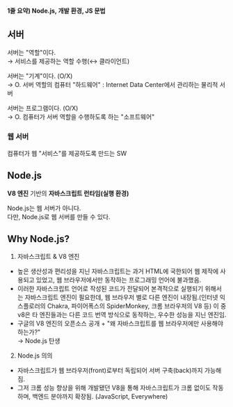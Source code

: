 #### 1줄 요약) Node.js, 개발 환경, JS 문법

## 서버
서버는 "역할"이다.<br>
→ 서비스를 제공하는 역할 수행(↔ 클라이언트)

서버는 "기계"이다. (O/X)  
→ O. 서버 역할의 컴퓨터 "하드웨어" : Internet Data Center에서 관리하는 물리적 서버

서버는 프로그램이다. (O/X)  
→ O. 컴퓨터가 서버 역할을 수행하도록 하는 "소프트웨어" 

 ### 웹 서버 
 컴퓨터가 웹 "서비스"를 제공하도록 만드는 SW 


## Node.js 

<b>V8 엔진</b> 기반의 <b>자바스크립트 런타임(실행 환경)</b>

Node.js는 웹 서버가 아니다.<br> 
다만, Node.js로 웹 서버를 만들 수 있다.

## Why Node.js?
1) 자바스크립트 & V8 엔진
- 높은 생산성과 편리성을 지닌 자바스크립트는 과거 HTML에 국한되어 웹 제작에 사용되고 있었고, 웹 브라우저에서만 동작하는 프로그래밍 언어에 불과했음.
- 이러한 자바스크립트 언어로 작성된 코드가 전달되어 본격적으로 실행되기 위해서는 자바스크립트 엔진이 필요한데, 웹 브라우저 별로 다른 엔진이 내장됨.(인터넷 익스플로러의 Chakra, 파이어폭스의 SpiderMonkey, 크롬 브라우저의 V8 등)  이 중 v8은 타 엔진들과는 다른 코드 번역 방식으로 동작하는, 우수한 성능을 지닌 엔진임.
- 구글의 V8 엔진의 오픈소스 공개 + "왜 자바스크립트를 웹 브라우저에만 사용해야 하는가?"<br>→ Node.js 탄생 

2) Node.js 의의 
 - 자바스크립트가 웹 브라우저(front)로부터 독립되어 서버 구축(back)까지 가능해짐.
 - 그저 크롬 성능 향상을 위해 개발됐던 V8을 통해 자바스크립트가 크롬 없이도 작동하며, 백엔드 분야까지 확장됨. (JavaScript, Everywhere)
